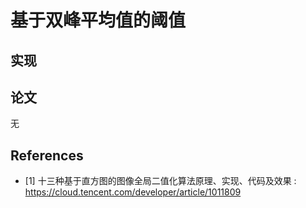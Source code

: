 # 基于双峰平均值的阈值

## 实现

## 论文

无

## References

- [1] 十三种基于直方图的图像全局二值化算法原理、实现、代码及效果 : https://cloud.tencent.com/developer/article/1011809
